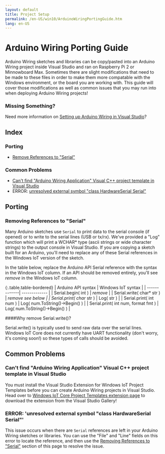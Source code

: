 ```yaml
---
layout: default
title: Project Setup
permalink: /en-US/win10/ArduinoWiringPortingGuide.htm
lang: en-US
---
```


# Arduino Wiring Porting Guide

Arduino Wiring sketches and libraries can be copy/pasted into an Arduino Wiring project inside Visual Studio and ran on Raspberry Pi 2 or Minnowboard Max. Sometimes there are slight modifications that need to be made to these files in order to make them more compatable with the Windows environment, or the board you are working with. This guide will cover those modifications as well as common issues that you may run into when deploying Arduino Wiring projects!

### Missing Something?
Need more information on [Setting up Arduino Wiring in Visual Studio]({{site.baseurl}}/{{page.lang}}/win10/ArduinoWiringProjectGuide.htm)?

## Index

### Porting
- <a href="#port_serial">Remove References to "Serial"</a>
	
### Common Problems
- <a href="#prob_missingiot">Can't find "Arduino Wiring Application" Visual C++ project template in Visual Studio</a>
- ERROR: <a href="prob_hardwareserial">unresolved external symbol "class HardwareSerial Serial"</a>



## Porting

<a name="port_serial"></a>

### Removing References to "Serial"

Many Arduino sketches use `Serial` to print data to the serial console (if opened) or to write to the serial lines (USB or tx/rx). We've provided a "Log" function which will print a WCHAR* type (ascii strings or wide character strings) to the output console in Visual Studio. If you are copying a sketch built for an Arduino, you'll need to replace any of these Serial references in the Windows IoT version of the sketch.

In the table below, replace the Arduino API Serial reference with the syntax in the Windows IoT column. If an API should be removed entirely, you'll see *remove* in the Windows IoT column.

{:.table.table-bordered}
| Arduino API syntax      | Windows IoT syntax   |
| -------------| ------------- |
| Serial.begin( int )  | *remove* |
| Serial.write( char* str )     | *remove* *see below     |
| Serial.print( char* str ) | Log( str )     |
| Serial.print( int num ) | Log( num.ToString()->Begin() )      |
| Serial.print( int num, format fmt ) | Log( num.ToString()->Begin() )      |


####Why remove Serial.write()?

Serial.write() is typically used to send raw data over the serial lines. Windows IoT Core does not currently have UART functionality (don't worry, it's coming soon!) so these types of calls should be avoided.



## Common Problems

<a name="prob_missingiot"></a>

### Can't find "Arduino Wiring Application" Visual C++ project template in Visual Studio

You must install the Visual Studio Extension for Windows IoT Project Templates before you can create Arduino Wiring projects in Visual Studio. Head over to [Windows IoT Core Project Templates extension page](https://visualstudiogallery.msdn.microsoft.com/55b357e1-a533-43ad-82a5-a88ac4b01dec) to download the extension from the Visual Studio Gallery!

<a name="prob_hardwareserial"></a>

### ERROR: 'unresolved external symbol "class HardwareSerial Serial"'

This issue occurs when there are `Serial` references are left in your Arduino Wiring sketches or libraries. You can use the "File" and "Line" fields on this error to locate the reference, and then use the <a href="#port_serial">Removing References to "Serial"</a> section of this page to resolve the issue.
